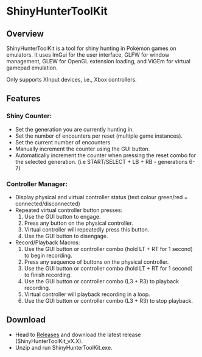 # ShinyHunterToolKit

## Overview
ShinyHunterToolKit is a tool for shiny hunting in Pokémon games on emulators. It uses ImGui for the user interface, GLFW for window management, GLEW for OpenGL extension loading, and ViGEm for virtual gamepad emulation.

Only supports XInput devices, i.e., Xbox controllers.

## Features
### Shiny Counter:
- Set the generation you are currently hunting in.
- Set the number of encounters per reset (multiple game instances).
- Set the current number of encounters.
- Manually increment the counter using the GUI button.
- Automatically increment the counter when pressing the reset combo for the selected generation. (i.e START/SELECT + LB + RB - generations 6-7)

### Controller Manager:
- Display physical and virtual controller status (text colour green/red = connected/disconnected)
- Repeated virtual controller button presses:
  1. Use the GUI button to engage.
  2. Press any button on the physical controller.
  3. Virtual controller will repeatedly press this button.
  4. Use the GUI button to disengage.
- Record/Playback Macros:
    1. Use the GUI button or controller combo (hold LT + RT for 1 second) to begin recording.
    2. Press any sequence of buttons on the physical controller.
    3. Use the GUI button or controller combo (hold LT + RT for 1 second) to finish recording.
    4. Use the GUI button or controller combo (L3 + R3) to playback recording.
    5. Virtual controller will playback recording in a loop.
    6. Use the GUI button or controller combo (L3 + R3) to stop playback.

## Download
- Head to [Releases](https://github.com/GCRagnarok/ShinyHunterToolKit/releases) and download the latest release (ShinyHunterToolKit_vX.X).
- Unzip and run ShinyHunterToolKit.exe.
